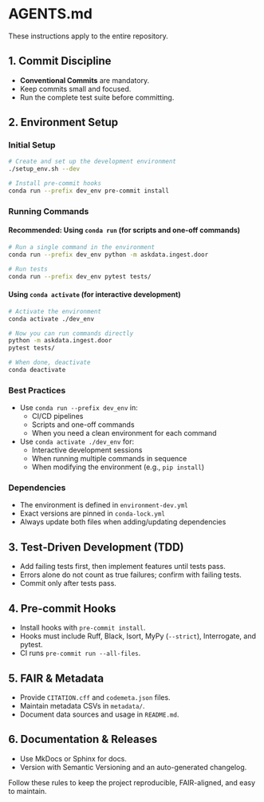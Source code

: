 # AGENTS.md

These instructions apply to the entire repository.

## 1. Commit Discipline
- **Conventional Commits** are mandatory.
- Keep commits small and focused.
- Run the complete test suite before committing.

## 2. Environment Setup

### Initial Setup
```bash
# Create and set up the development environment
./setup_env.sh --dev

# Install pre-commit hooks
conda run --prefix dev_env pre-commit install
```

### Running Commands

#### Recommended: Using `conda run` (for scripts and one-off commands)
```bash
# Run a single command in the environment
conda run --prefix dev_env python -m askdata.ingest.door

# Run tests
conda run --prefix dev_env pytest tests/
```

#### Using `conda activate` (for interactive development)
```bash
# Activate the environment
conda activate ./dev_env

# Now you can run commands directly
python -m askdata.ingest.door
pytest tests/

# When done, deactivate
conda deactivate
```

### Best Practices
- Use `conda run --prefix dev_env` in:
  - CI/CD pipelines
  - Scripts and one-off commands
  - When you need a clean environment for each command
- Use `conda activate ./dev_env` for:
  - Interactive development sessions
  - When running multiple commands in sequence
  - When modifying the environment (e.g., `pip install`)

### Dependencies
- The environment is defined in `environment-dev.yml`
- Exact versions are pinned in `conda-lock.yml`
- Always update both files when adding/updating dependencies

## 3. Test‑Driven Development (TDD)
- Add failing tests first, then implement features until tests pass.
- Errors alone do not count as true failures; confirm with failing tests.
- Commit only after tests pass.

## 4. Pre‑commit Hooks
- Install hooks with `pre-commit install`.
- Hooks must include Ruff, Black, Isort, MyPy (`--strict`), Interrogate, and pytest.
- CI runs `pre-commit run --all-files`.

## 5. FAIR & Metadata
- Provide `CITATION.cff` and `codemeta.json` files.
- Maintain metadata CSVs in `metadata/`.
- Document data sources and usage in `README.md`.

## 6. Documentation & Releases
- Use MkDocs or Sphinx for docs.
- Version with Semantic Versioning and an auto-generated changelog.

Follow these rules to keep the project reproducible, FAIR-aligned, and easy to maintain.
